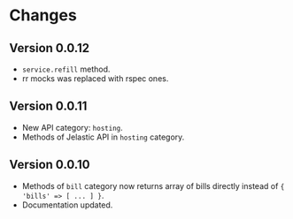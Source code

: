 # Changes

## Version 0.0.12

* `service.refill` method.
* rr mocks was replaced with rspec ones.

## Version 0.0.11

* New API category: `hosting`.
* Methods of Jelastic API in `hosting` category.

## Version 0.0.10

* Methods of `bill` category now returns array of bills directly instead of `{ 'bills' => [ ... ] }`.
* Documentation updated.

